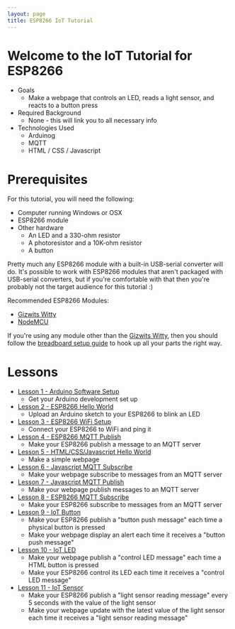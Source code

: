 ```yaml
---
layout: page
title: ESP8266 IoT Tutorial
---
```


# Welcome to the IoT Tutorial for ESP8266

* Goals
  * Make a webpage that controls an LED, reads a light sensor, and reacts to a button press
* Required Background 
  * None - this will link you to all necessary info
* Technologies Used
  * Arduinog
  * MQTT
  * HTML / CSS / Javascript

# Prerequisites

For this tutorial, you will need the following:
  * Computer running Windows or OSX
  * ESP8266 module
  * Other hardware
    * An LED and a 330-ohm resistor
    * A photoresistor and a 10K-ohm resistor
    * A button

Pretty much any ESP8266 module with a built-in USB-serial converter will do. It's possible to work with ESP8266 modules that aren't packaged with USB-serial converters, but if you're comfortable with that then you're probably not the target audience for this tutorial :)

Recommended ESP8266 Modules:

* [Gizwits Witty](Gizwits-Witty)
* [NodeMCU](NodeMCU)

If you're using any module other than the [Gizwits Witty](Gizwits-Witty), then you should follow the [breadboard setup guide](Breadboard-Setup-Guide) to hook up all your parts the right way.


# Lessons

* [Lesson 1 - Arduino Software Setup](Lesson_01/lesson)
  * Get your Arduino development set up
* [Lesson 2 - ESP8266 Hello World](Lesson_02/lesson)
  * Upload an Arduino sketch to your ESP8266 to blink an LED
* [Lesson 3 - ESP8266 WiFi Setup](Lesson_03/lesson)
  * Connect your ESP8266 to WiFi and ping it
* [Lesson 4 - ESP8266 MQTT Publish](Lesson_04/lesson)
  * Make your ESP8266 publish a message to an MQTT server
* [Lesson 5 - HTML/CSS/Javascript Hello World](Lesson_05/lesson)
  * Make a simple webpage
* [Lesson 6 - Javascript MQTT Subscribe](Lesson_06/lesson)
  * Make your webpage subscribe to messages from an MQTT server
* [Lesson 7 - Javascript MQTT Publish](Lesson_07/lesson)
  * Make your webpage publish messages to an MQTT server
* [Lesson 8 - ESP8266 MQTT Subscribe](Lesson_08/lesson)
  * Make your ESP8266 subscribe to messages from an MQTT server
* [Lesson 9 - IoT Button](Lesson_09/lesson)
  * Make your ESP8266 publish a "button push message" each time a physical button is pressed
  * Make your webpage display an alert each time it receives a "button push message"
* [Lesson 10 - IoT LED](Lesson_10/lesson)
  * Make your webpage publish a "control LED message" each time a HTML button is pressed 
  * Make your ESP8266 control its LED each time it receives a "control LED message"
* [Lesson 11 - IoT Sensor](Lesson_11/lesson)
  * Make your ESP8266 publish a "light sensor reading message" every 5 seconds with the value of the light sensor
  * Make your webpage update with the latest value of the light sensor each time it receives a "light sensor reading message"





